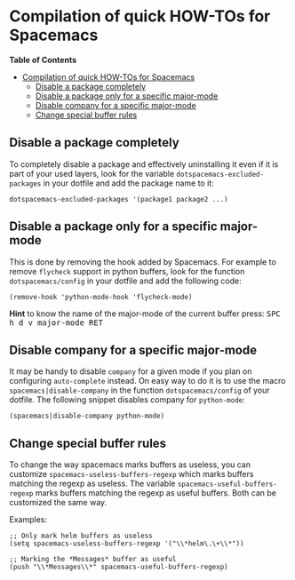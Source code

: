 # Compilation of quick HOW-TOs for Spacemacs

<!-- markdown-toc start - Don't edit this section. Run M-x markdown-toc/generate-toc again -->
**Table of Contents**

- [Compilation of quick HOW-TOs for Spacemacs](#compilation-of-quick-how-tos-for-spacemacs)
    - [Disable a package completely](#disable-a-package-completely)
    - [Disable a package only for a specific major-mode](#disable-a-package-only-for-a-specific-major-mode)
    - [Disable company for a specific major-mode](#disable-company-for-a-specific-major-mode)
    - [Change special buffer rules](#change-special-buffer-rules)

<!-- markdown-toc end -->

## Disable a package completely

To completely disable a package and effectively uninstalling it even if it
is part of your used layers, look for the variable
`dotspacemacs-excluded-packages` in your dotfile and add the package name
to it:

```elisp
dotspacemacs-excluded-packages '(package1 package2 ...)
```

## Disable a package only for a specific major-mode

This is done by removing the hook added by Spacemacs. For example to
remove `flycheck` support in python buffers, look for the function
`dotspacemacs/config` in your dotfile and add the following code:

```elisp
(remove-hook 'python-mode-hook 'flycheck-mode)
```

**Hint** to know the name of the major-mode of the current buffer press:
<kbd>SPC h d v major-mode RET</kbd>

## Disable company for a specific major-mode

It may be handy to disable `company` for a given mode if you plan on
configuring `auto-complete` instead. On easy way to do it is to use
the macro `spacemacs|disable-company` in the function
`dotspacemacs/config` of your dotfile. The following snippet disables
company for `python-mode`:

```elisp
(spacemacs|disable-company python-mode)
```

## Change special buffer rules

To change the way spacemacs marks buffers as useless, you can customize
`spacemacs-useless-buffers-regexp` which marks buffers matching the regexp
as useless. The variable `spacemacs-useful-buffers-regexp` marks buffers
matching the regexp as useful buffers. Both can be customized the same way.

Examples:

```elisp
;; Only mark helm buffers as useless
(setq spacemacs-useless-buffers-regexp '("\\*helm\.\+\\*"))

;; Marking the *Messages* buffer as useful
(push "\\*Messages\\*" spacemacs-useful-buffers-regexp)
```

